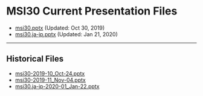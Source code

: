 <!--
This is a machine generated file,
and should not be edited,
as it will be overwritten with future updates.

If you have questions around this process
please contact Scott Cate
-->

# MSI30 Current Presentation Files

- [msi30.pptx](https://globaleventcdn.blob.core.windows.net/assets/msi/msi30/msi30.pptx) (Updated: Oct 30, 2019)
- [msi30.ja-jp.pptx](https://globaleventcdn.blob.core.windows.net/assets/msi/msi30/msi30.ja-jp.pptx) (Updated: Jan 21, 2020)
---
## Historical Files
- [msi30-2019-10_Oct-24.pptx](https://globaleventcdn.blob.core.windows.net/assets/msi/msi30/msi30-2019-10_Oct-24.pptx)
- [msi30-2019-11_Nov-04.pptx](https://globaleventcdn.blob.core.windows.net/assets/msi/msi30/msi30-2019-11_Nov-04.pptx)
- [msi30.ja-jp-2020-01_Jan-22.pptx](https://globaleventcdn.blob.core.windows.net/assets/msi/msi30/msi30.ja-jp-2020-01_Jan-22.pptx)


